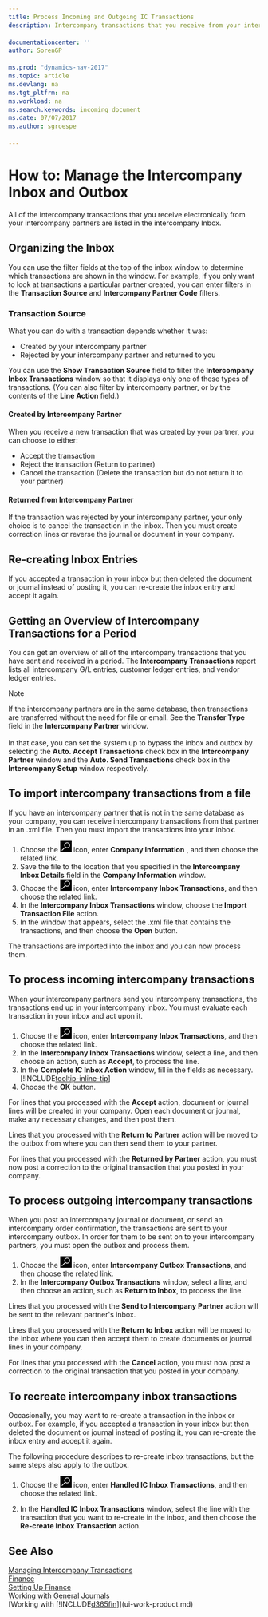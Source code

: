 ```yaml
---
title: Process Incoming and Outgoing IC Transactions
description: Intercompany transactions that you receive from your intercompany partners are listed in the intercompany inbox where you process them manually or automatically.

documentationcenter: ''
author: SorenGP

ms.prod: "dynamics-nav-2017"
ms.topic: article
ms.devlang: na
ms.tgt_pltfrm: na
ms.workload: na
ms.search.keywords: incoming document
ms.date: 07/07/2017
ms.author: sgroespe

---
```

# How to: Manage the Intercompany Inbox and Outbox
All of the intercompany transactions that you receive electronically from your intercompany partners are listed in the intercompany Inbox.  

## Organizing the Inbox  
 You can use the filter fields at the top of the inbox window to determine which transactions are shown in the window. For example, if you only want to look at transactions a particular partner created, you can enter filters in the **Transaction Source** and **Intercompany Partner Code** filters.  

### Transaction Source  
What you can do with a transaction depends whether it was:  

- Created by your intercompany partner  
- Rejected by your intercompany partner and returned to you  

You can use the **Show Transaction Source** field to filter the **Intercompany Inbox Transactions** window so that it displays only one of these types of transactions. (You can also filter by intercompany partner, or by the contents of the **Line Action** field.)  

#### Created by Intercompany Partner  
 When you receive a new transaction that was created by your partner, you can choose to either:

- Accept the transaction  
- Reject the transaction (Return to partner)  
- Cancel the transaction (Delete the transaction but do not return it to your partner)  

#### Returned from Intercompany Partner  
 If the transaction was rejected by your intercompany partner, your only choice is to cancel the transaction in the inbox. Then you must create correction lines or reverse the journal or document in your company.  

## Re-creating Inbox Entries  
 If you accepted a transaction in your inbox but then deleted the document or journal instead of posting it, you can re-create the inbox entry and accept it again.  

## Getting an Overview of Intercompany Transactions for a Period  
 You can get an overview of all of the intercompany transactions that you have sent and received in a period. The **Intercompany Transactions** report lists all intercompany G/L entries, customer ledger entries, and vendor ledger entries.

 > [!NOTE]  
 > If the intercompany partners are in the same database, then transactions are transferred without the need for file or email. See the **Transfer Type** field in the **Intercompany Partner** window. <br /><br />
In that case, you can set the system up to bypass the inbox and outbox by selecting the **Auto. Accept Transactions** check box in the **Intercompany Partner** window and the **Auto. Send Transactions** check box in the **Intercompany Setup** window respectively.

## To import intercompany transactions from a file  
If you have an intercompany partner that is not in the same database as your company, you can receive intercompany transactions from that partner in an .xml file. Then you must import the transactions into your inbox.  

1.  Choose the ![Search for Page or Report](media/ui-search/search_small.png "Search for Page or Report icon") icon, enter **Company Information** , and then choose the related link.
2. Save the file to the location that you specified in the **Intercompany Inbox Details** field in the **Company Information** window.  
3. Choose the ![Search for Page or Report](media/ui-search/search_small.png "Search for Page or Report icon") icon, enter **Intercompany Inbox Transactions**, and then choose the related link.
4. In the **Intercompany Inbox Transactions** window, choose the **Import Transaction File** action.  
5. In the window that appears, select the .xml file that contains the transactions, and then choose the **Open** button.  

The transactions are imported into the inbox and you can now process them.

## To process incoming intercompany transactions  
When your intercompany partners send you intercompany transactions, the transactions end up in your intercompany inbox. You must evaluate each transaction in your inbox and act upon it.  

1. Choose the ![Search for Page or Report](media/ui-search/search_small.png "Search for Page or Report icon") icon, enter **Intercompany Inbox Transactions**, and then choose the related link.  
2. In the **Intercompany Inbox Transactions** window, select a line, and then choose an action, such as **Accept**, to process the line.
3. In the **Complete IC Inbox Action** window, fill in the fields as necessary. [!INCLUDE[tooltip-inline-tip](includes/tooltip-inline-tip_md.md)]
4. Choose the **OK** button.  

For lines that you processed with the **Accept** action, document or journal lines will be created in your company. Open each document or journal, make any necessary changes, and then post them.  

Lines that you processed with the **Return to Partner** action will be moved to the outbox from where you can then send them to your partner.

For lines that you processed with the **Returned by Partner** action, you must now post a correction to the original transaction that you posted in your company.

## To process outgoing intercompany transactions  
When you post an intercompany journal or document, or send an intercompany order confirmation, the transactions are sent to your intercompany outbox. In order for them to be sent on to your intercompany partners, you must open the outbox and process them.  

1.  Choose the ![Search for Page or Report](media/ui-search/search_small.png "Search for Page or Report icon") icon, enter **Intercompany Outbox Transactions**, and then choose the related link.  
2. In the **Intercompany Outbox Transactions** window, select a line, and then choose an action, such as **Return to Inbox**, to process the line.

Lines that you processed with the **Send to Intercompany Partner** action will be sent to the relevant partner's inbox.

Lines that you processed with the **Return to Inbox** action will be moved to the inbox where you can then accept them to create documents or journal lines in your company.  

For lines that you processed with the **Cancel** action, you must now post a correction to the original transaction that you posted in your company.  

## To recreate intercompany inbox transactions  
Occasionally, you may want to re-create a transaction in the inbox or outbox. For example, if you accepted a transaction in your inbox but then deleted the document or journal instead of posting it, you can re-create the inbox entry and accept it again.  

The following procedure describes to re-create inbox transactions, but the same steps also apply to the outbox.

  1.  Choose the ![Search for Page or Report](media/ui-search/search_small.png "Search for Page or Report icon") icon, enter **Handled IC Inbox Transactions**, and then choose the related link.  

  2.  In the **Handled IC Inbox Transactions** window, select the line with the transaction that you want to re-create in the inbox, and then choose the **Re-create Inbox Transaction** action.  

## See Also
[Managing Intercompany Transactions](intercompany-manage.md)  
[Finance](finance.md)  
[Setting Up Finance](finance-setup-finance.md)  
[Working with General Journals](ui-work-general-journals.md)  
[Working with [!INCLUDE[d365fin](includes/d365fin_md.md)]](ui-work-product.md)

